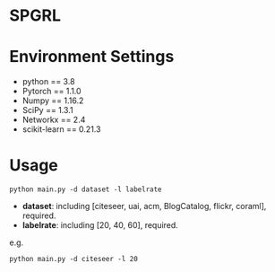 # SPGRL
# Environment Settings 
* python == 3.8
* Pytorch == 1.1.0  
* Numpy == 1.16.2  
* SciPy == 1.3.1  
* Networkx == 2.4  
* scikit-learn == 0.21.3  

# Usage 
````
python main.py -d dataset -l labelrate
````
* **dataset**: including \[citeseer, uai, acm, BlogCatalog, flickr, coraml\], required.  
* **labelrate**: including \[20, 40, 60\], required.  

e.g.  
````
python main.py -d citeseer -l 20
````
